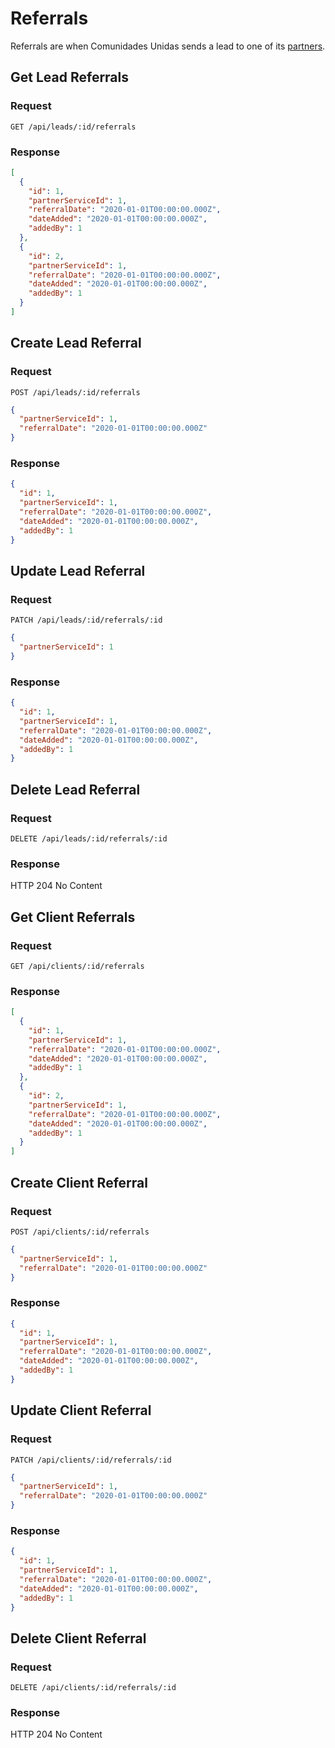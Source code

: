 # Referrals

Referrals are when Comunidades Unidas sends a lead to one of its [partners](./partners.md).

## Get Lead Referrals

### Request

```
GET /api/leads/:id/referrals
```

### Response

```json
[
  {
    "id": 1,
    "partnerServiceId": 1,
    "referralDate": "2020-01-01T00:00:00.000Z",
    "dateAdded": "2020-01-01T00:00:00.000Z",
    "addedBy": 1
  },
  {
    "id": 2,
    "partnerServiceId": 1,
    "referralDate": "2020-01-01T00:00:00.000Z",
    "dateAdded": "2020-01-01T00:00:00.000Z",
    "addedBy": 1
  }
]
```

## Create Lead Referral

### Request

```
POST /api/leads/:id/referrals
```

```json
{
  "partnerServiceId": 1,
  "referralDate": "2020-01-01T00:00:00.000Z"
}
```

### Response

```json
{
  "id": 1,
  "partnerServiceId": 1,
  "referralDate": "2020-01-01T00:00:00.000Z",
  "dateAdded": "2020-01-01T00:00:00.000Z",
  "addedBy": 1
}
```

## Update Lead Referral

### Request

```
PATCH /api/leads/:id/referrals/:id
```

```json
{
  "partnerServiceId": 1
}
```

### Response

```json
{
  "id": 1,
  "partnerServiceId": 1,
  "referralDate": "2020-01-01T00:00:00.000Z",
  "dateAdded": "2020-01-01T00:00:00.000Z",
  "addedBy": 1
}
```

## Delete Lead Referral

### Request

```
DELETE /api/leads/:id/referrals/:id
```

### Response

HTTP 204 No Content

## Get Client Referrals

### Request

```
GET /api/clients/:id/referrals
```

### Response

```json
[
  {
    "id": 1,
    "partnerServiceId": 1,
    "referralDate": "2020-01-01T00:00:00.000Z",
    "dateAdded": "2020-01-01T00:00:00.000Z",
    "addedBy": 1
  },
  {
    "id": 2,
    "partnerServiceId": 1,
    "referralDate": "2020-01-01T00:00:00.000Z",
    "dateAdded": "2020-01-01T00:00:00.000Z",
    "addedBy": 1
  }
]
```

## Create Client Referral

### Request

```
POST /api/clients/:id/referrals
```

```json
{
  "partnerServiceId": 1,
  "referralDate": "2020-01-01T00:00:00.000Z"
}
```

### Response

```json
{
  "id": 1,
  "partnerServiceId": 1,
  "referralDate": "2020-01-01T00:00:00.000Z",
  "dateAdded": "2020-01-01T00:00:00.000Z",
  "addedBy": 1
}
```

## Update Client Referral

### Request

```
PATCH /api/clients/:id/referrals/:id
```

```json
{
  "partnerServiceId": 1,
  "referralDate": "2020-01-01T00:00:00.000Z"
}
```

### Response

```json
{
  "id": 1,
  "partnerServiceId": 1,
  "referralDate": "2020-01-01T00:00:00.000Z",
  "dateAdded": "2020-01-01T00:00:00.000Z",
  "addedBy": 1
}
```

## Delete Client Referral

### Request

```
DELETE /api/clients/:id/referrals/:id
```

### Response

HTTP 204 No Content
